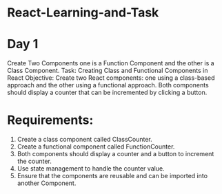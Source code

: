 # React-Learning-and-Task
# Day 1

Create Two Components one is a Function Component and the other is a Class Component.
Task: Creating Class and Functional Components in React
Objective: Create two React components: one using a class-based approach and the other using a functional approach. Both components should display a counter that can be incremented by clicking a button.
# Requirements:
1. Create a class component called ClassCounter.
2. Create a functional component called FunctionCounter.
3. Both components should display a counter and a button to increment the counter.
4. Use state management to handle the counter value.
5. Ensure that the components are reusable and can be imported into another Component.

 
